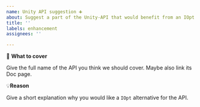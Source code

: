 ```yaml
---
name: Unity API suggestion ➕
about: Suggest a part of the Unity-API that would benefit from an IOpt alternative
title: ''
labels: enhancement
assignees: ''

---
```


🎁 **What to cover**

Give the full name of the API you think we should cover. Maybe also link its Doc page.

💡**Reason**

Give a short explanation why you would like a `IOpt` alternative for the API.
